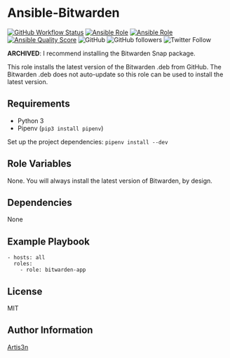 # Ansible-Bitwarden

[![GitHub Workflow Status](https://img.shields.io/github/workflow/status/artis3n/bitwarden-app/Molecule%20Tests)](https://github.com/artis3n/bitwarden-app/actions)
[![Ansible Role](https://img.shields.io/ansible/role/42458)](https://galaxy.ansible.com/artis3n/bitwarden_app)
[![Ansible Role](https://img.shields.io/ansible/role/d/42458)](https://galaxy.ansible.com/artis3n/bitwarden_app)
[![Ansible Quality Score](https://img.shields.io/ansible/quality/42458)](https://galaxy.ansible.com/artis3n/bitwarden_app)
![GitHub](https://img.shields.io/github/license/artis3n/bitwarden-app)
![GitHub followers](https://img.shields.io/github/followers/artis3n?style=social)
![Twitter Follow](https://img.shields.io/twitter/follow/artis3n?style=social)

**ARCHIVED**: I recommend installing the Bitwarden Snap package.

This role installs the latest version of the Bitwarden .deb from GitHub. The Bitwarden .deb does not auto-update so this role can be used to install the latest version.

Requirements
------------

- Python 3
- Pipenv (`pip3 install pipenv`)

Set up the project dependencies:
`pipenv install --dev`

Role Variables
--------------

None. You will always install the latest version of Bitwarden, by design.

Dependencies
------------

None

Example Playbook
----------------

    - hosts: all
      roles:
        - role: bitwarden-app

License
-------

MIT

Author Information
------------------

[Artis3n](https://galaxy.ansible.com/artis3n)
